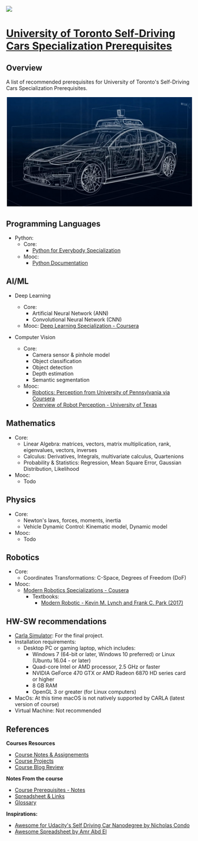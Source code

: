 [![](https://img.shields.io/badge/Contribute-Welcome-green)](#)

# **[University of Toronto Self-Driving Cars Specialization Prerequisites](https://github.com/afondiel/Self-Driving-Cars-Specialization/tree/main?tab=readme-ov-file)**

## Overview

A list of recommended prerequisites for University of Toronto's Self-Driving Cars Specialization Prerequisites.

<img src="https://github.com/afondiel/Self-Driving-Cars-Specialization/blob/main/Course1-Introduction-to-Self-Driving-Cars/resources/w1/img/m0-intro.png?raw=true" width="600" style="border:0px solid #FFFFFF; padding:1px; margin:1px">

## Programming Languages
- Python:
  - Core:
    - [Python for Everybody Specialization](https://www.coursera.org/specializations/python)
  - Mooc:
    -  [Python Documentation](https://docs.python.org/3.11/)    
  
## AI/ML

- Deep Learning
  - Core:  
    - Artificial Neural Network (ANN)
    - Convolutional Neural Network (CNN)
  - Mooc: [Deep Learning Specialization - Coursera](https://www.coursera.org/specializations/deep-learning)

- Computer Vision
  - Core:
    -  Camera sensor & pinhole model
    -  Object classification
    -  Object detection
    -  Depth estimation
    -  Semantic segmentation
  - Mooc:
    - [Robotics: Perception from University of Pennsylvania via Coursera](https://www.classcentral.com/course/robotics-perception-5033)
    - [Overview of Robot Perception - University of Texas](https://www.cs.utexas.edu/~yukez/cs391r_fall2020/slides/lecture_robot_perception.pdf)

## Mathematics
- Core: 
  - Linear Algebra: matrices, vectors, matrix multiplication, rank, eigenvalues, vectors, inverses
  - Calculus: Derivatives, Integrals, multivariate calculus, Quartenions
  - Probability & Statistics: Regression, Mean Square Error, Gaussian Distribution, Likelihood
- Mooc:
  - Todo 

## Physics
- Core:
  - Newton's laws, forces, moments, inertia
  - Vehicle Dynamic Control: Kinematic model, Dynamic model
- Mooc:
  - Todo
  
## Robotics
- Core:
  - Coordinates Transformations: C-Space, Degrees of Freedom (DoF)
- Mooc:
  - [Modern Robotics Specializations - Cousera](https://www.coursera.org/specializations/modernrobotics)
    - Textbooks: 
      - [Modern Robotic - Kevin M. Lynch and Frank C. Park (2017)](https://hades.mech.northwestern.edu/index.php/Modern_Robotics) 

## HW-SW recommendations
- [Carla Simulator](https://carla.org/): For the final project.
- Installation requirements:
  - Desktop PC or gaming laptop, which includes:
    - Windows 7 (64-bit or later, Windows 10 preferred) or Linux (Ubuntu 16.04 - or later)
    - Quad-core Intel or AMD processor, 2.5 GHz or faster
    - NVIDIA GeForce 470 GTX or AMD Radeon 6870 HD series card or higher
    - 8 GB RAM
    - OpenGL 3 or greater (for Linux computers)
- MacOs: At this time macOS is not natively supported by CARLA (latest version of course)
- Virtual Machine: Not recommended 

## References

**Courses Resources**
- [Course Notes & Assignements](https://github.com/afondiel/Self-Driving-Cars-Specialization/tree/main)
- [Course Projects](https://github.com/diesimo-ai/self-driving-car-projects)
- [Course Blog Review](https://medium.com/@muntudiela/the-top-5-skills-i-learned-from-the-university-of-toronto-self-driving-cars-specialization-2023-6470b36fe7ed)

**Notes From the course**
- [Course Prerequisites - Notes](https://github.com/afondiel/Self-Driving-Cars-Specialization/blob/main/Course1-Introduction-to-Self-Driving-Cars/resources/Course-Prerequisites-Knowledge-Hardware-Software.md)
- [Spreadsheet & Links](https://docs.google.com/spreadsheets/d/1VkTIZ3czhMvonNcRqsTJPW2s3aemIXe-1-XP_E3H5vk/edit?gid=0#gid=0)
- [Glossary](https://github.com/afondiel/Self-Driving-Cars-Specialization/blob/main/Course1-Introduction-to-Self-Driving-Cars/resources/glossary.md)

**Inspirations:**
- [Awesome for Udacity's Self Driving Car Nanodegree by Nicholas Condo](https://github.com/ncondo/SDCND-Prerequisites)
- [Awesome Spreadsheet by Amr Abd El](https://docs.google.com/spreadsheets/d/13QQinPFhU9DwujctXS0A7un0up4N5BNyUDZwxK4I6hg/edit?gid=0#gid=0)


